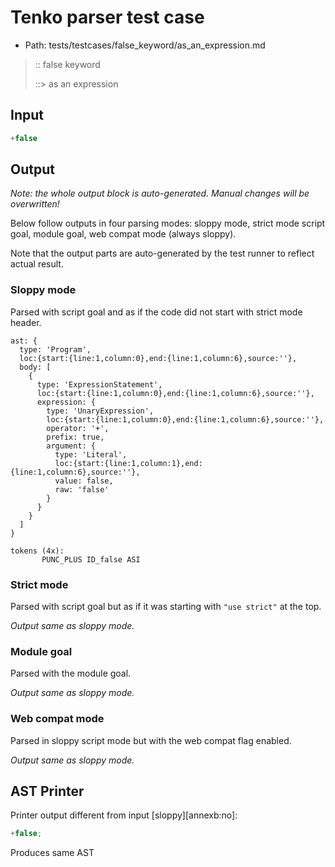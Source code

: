 # Tenko parser test case

- Path: tests/testcases/false_keyword/as_an_expression.md

> :: false keyword
>
> ::> as an expression

## Input

`````js
+false
`````

## Output

_Note: the whole output block is auto-generated. Manual changes will be overwritten!_

Below follow outputs in four parsing modes: sloppy mode, strict mode script goal, module goal, web compat mode (always sloppy).

Note that the output parts are auto-generated by the test runner to reflect actual result.

### Sloppy mode

Parsed with script goal and as if the code did not start with strict mode header.

`````
ast: {
  type: 'Program',
  loc:{start:{line:1,column:0},end:{line:1,column:6},source:''},
  body: [
    {
      type: 'ExpressionStatement',
      loc:{start:{line:1,column:0},end:{line:1,column:6},source:''},
      expression: {
        type: 'UnaryExpression',
        loc:{start:{line:1,column:0},end:{line:1,column:6},source:''},
        operator: '+',
        prefix: true,
        argument: {
          type: 'Literal',
          loc:{start:{line:1,column:1},end:{line:1,column:6},source:''},
          value: false,
          raw: 'false'
        }
      }
    }
  ]
}

tokens (4x):
       PUNC_PLUS ID_false ASI
`````

### Strict mode

Parsed with script goal but as if it was starting with `"use strict"` at the top.

_Output same as sloppy mode._

### Module goal

Parsed with the module goal.

_Output same as sloppy mode._

### Web compat mode

Parsed in sloppy script mode but with the web compat flag enabled.

_Output same as sloppy mode._

## AST Printer

Printer output different from input [sloppy][annexb:no]:

````js
+false;
````

Produces same AST

